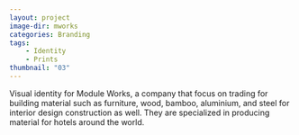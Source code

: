 ```yaml
---
layout: project
image-dir: mworks
categories: Branding
tags:
    - Identity
    - Prints
thumbnail: "03"
---
```

Visual identity for Module Works, a company that focus on trading for building material such as furniture, wood, bamboo, aluminium, and steel for interior design construction as well. They are specialized in producing material for hotels around the world.